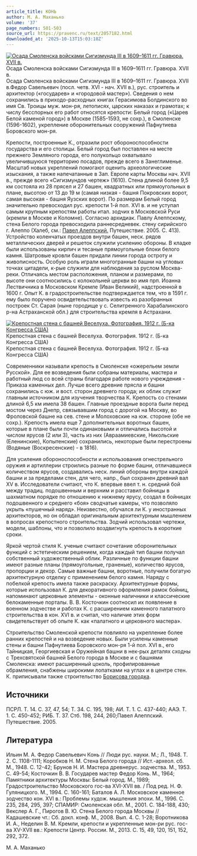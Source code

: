 ```yaml
---
article_title: КОНЬ
author: М. А. Маханько
volume: '37'
page_numbers: 501-503
source_url: https://pravenc.ru/text/2057182.html
downloaded_at: '2025-10-13T15:03:18Z'
---
```


[![Осада Смоленска войсками Сигизмунда III в 1609–1611 гг. Гравюра. XVII в.](https://pravenc.ru/data/2016/10/29/1233741392/i200.jpg "Кликните для увеличения картинки")](https://pravenc.ru/data/2016/10/29/1233741392/i400.jpg)Осада Смоленска войсками Сигизмунда III в 1609–1611 гг. Гравюра. XVII в.  
Осада Смоленска войсками Сигизмунда III в 1609–1611 гг. Гравюра. XVII в.Федор Савельевич (посл. четв. XVI - нач. XVII в.), рус. строитель и архитектор («государев» и «городовой мастер»). Сведения о нем сохранились в приходо-расходных книгах Герасимова Болдинского во имя Св. Троицы муж. мон-ря, летописях, царских наказах и грамотах; к числу бесспорных его работ относятся крепости: Белый город («Царев Белой каменой город») в Москве (1585-1593, не сохр.), в Смоленске (1596-1602), укрепление оборонительных сооружений Пафнутиева Боровского мон-ря.

Крепости, построенные К., отразили рост обороноспособности государства и его столицы. Белый город был поставлен на месте прежнего Земляного города, его полукольцо охватывало увеличившуюся территорию посадов, прежде всего в Занеглименье. Масштаб новых укреплений помогают оценить археологические изыскания, а также напечатанные в Зап. Европе карты Москвы нач. XVII в., прежде всего «Сигизмундов чертеж» (1610). Стена длиной более 9,5 км состояла из 28 прясел и 27 башен, квадратных или прямоугольных в плане, высотою от 13 до 19 м (самая низкая - башня Покровских ворот, самая высокая - башня Яузских ворот). По размерам Белый город значительно превосходил рус. крепости 1-й пол. XVI в. и не уступал самым крупным крепостям работы итал. зодчих в Московской Руси (кремли в Москве и Коломне). Согласно архидиак. Павлу Алеппскому, стена Белого города превосходила раннесредневек. стену сирийского г. Алеппо (Халеб, см.: [Павел Алеппский.](<https://pravenc.ru/text/Павел Алеппский .html>) Путешествие. 2005. С. 413). Устройство коленчатых проездов внутри башен, неск. рядов металлических дверей и решеток служили усилению обороны. В кладке были использованы кирпич и тесаные прямоугольные блоки белого камня. Шатровые кровли башен придали линии города остроту и живописность. Особую роль играли многогранные башни на угловых точках цитадели, к-рые служили для наблюдения за руслом Москва-реки. Отличаясь местом расположения, планом и размерами, по высоте они соотносились с колокольней церкви во имя прп. Иоанна Лествичника в Московском Кремле (Иван Великий), надстроенной в 1600 г. Опыт К. в градостроительстве подтверждается тем, что в 1591 г. ему было поручено освидетельствовать известь из разобранных построек Ст. Сарая (ныне городище у с. Селитренного Харабалинского р-на Астраханской обл.) для строительства кремля в Астрахани.

[![Крепостная стена с башней Веселуха. Фотография. 1912 г. (Б-ка Конгресса США)](https://pravenc.ru/data/2016/10/29/1233741737/i200.jpg "Кликните для увеличения картинки")](https://pravenc.ru/data/2016/10/29/1233741737/i400.jpg)Крепостная стена с башней Веселуха. Фотография. 1912 г. (Б-ка Конгресса США)  
Крепостная стена с башней Веселуха. Фотография. 1912 г. (Б-ка Конгресса США)

Современники называли крепость в Смоленске «ожерельем земли Русской». Для ее возведения были собраны материалы, мастера и работный люд со всей страны благодаря работе нового учреждения - Приказа каменных дел. Лучше всего древние прясла и башни сохранились с юж. и вост. сторон древнего города; их облик служит главным источником для изучения творчества К. Крепость со стенами длиной 6,5 км имела 38 башен. Главные проездные ворота были перед мостом через Днепр, связывавшим город с дорогой на Москву, во Фроловской башне на сев. стене и Молоховские на юж. стороне (обе не сохр.). Крепость имела еще 7 дополнительных воротных башен, которые в плане были почти одинаковыми и отличались высотой и числом ярусов (2 или 3), часть из них (Авраамиевские, Никольские (Еленинские), Копытенские) сохранились, некоторые были перестроены (Водяные (Воскресенские) - в 1816).

Для усиления обороноспособности и использования огнестрельного оружия и артиллерии строились разные по форме башни, отличавшиеся количеством ярусов, создавались неск. линий обороны внутри каждой башни и за пределами стен, для чего, напр., был сохранен древний вал XV в. Исследователи считают, что К. впервые ввел т. н. средний бой между традиц. подошвенным и верхним и расставил бойницы в шахматном порядке по отношению к нижнему ярусу, создал в бойницах подошвенного и среднего «боя» сводчатые камеры, что позволяло укрыть «пушечный наряд». Неизвестно, обучался ли К. у иностранных архитекторов, но он обладал оригинальным архитектурным мышлением в вопросах крепостного строительства. Зодчий использовал чертежи, модели, шаблоны, что и позволило воздвигнуть крепость в короткие сроки.

Яркой чертой стиля К. ученые считают сочетание оборонительных функций с эстетическим решением, когда каждый тип башни получал собственный художественный облик. Различные по функции башни имеют разные планы (прямоугольные, граненые), количество ярусов, пропорции и декор. Самые важные башни, воротные, получили богатую архитектурную отделку с применением белого камня. Наряду с побелкой крепость имела также раскраску. Архитектурные формы, которые использовал К. для декоративного оформления рамок бойниц, напоминают церковные элементы - оконные наличники и классические белокаменные порталы. В. В. Косточкин соотносил их появление в военном зодчестве и работах К. с расширением каменного палатного строительства в кон. XVI в. и считал, что наличие этих форм свидетельствует об опыте К. как «палатного и церковного мастера».

Строительство Смоленской крепости повлияло на укрепление более ранних крепостей и на возведение новых. Были усилены каменные стены и башни Пафнутиева Боровского мон-ря 1-й пол. XVI в., его Тайницкая, Георгиевская и Оружейная башни в нек-рых деталях сходны с Трехсвятской башней Белого города в Москве и с башнями Смоленска: имеют расширенный цоколь, профилированные обрамления, снабжены широкими лопатками на углах и в центре стен. К. приписывали также строительство [Борисова городка](<https://pravenc.ru/text/Борисова городка.html>).

## Источники

ПСРЛ. Т. 14. С. 37, 47, 54; Т. 34. С. 195, 198; АИ. Т. 1. С. 437-440; ААЭ. Т. 1. С. 450-452; РИБ. Т. 37. Стб. 198, 244, 260;Павел Алеппский. Путешествие. 2005.

## Литература

Ильин М. А. Федор Савельевич Конь // Люди рус. науки. М.; Л., 1948. Т. 2. С. 1108-1111; Коробков Н. М. Стена Белого города // Ист.-археол. сб. М., 1948. С. 12-42; Брунов Н. И. Мастера древнерус. зодчества. М., 1953. С. 49-54; Косточкин В. В. Государев мастер Федор Конь. М., 1964; Памятники архитектуры Москвы: Белый город. М., 1989; Градостроительство Московского гос-ва XVI-XVII вв. / Под ред. Н. Ф. Гуляницкого. М., 1994. С. 160-161; Баталов А. Л. Московское каменное зодчество кон. XVI в.: Проблемы худож. мышления эпохи. М., 1996. С. 235, 284, 295, 397; СПАМИР: Смоленская обл. М., 2001. С. 184-188, 430; Векслер А. Г., Пирогов В. Ю. Стена Белого города Москвы // Кадашевские чт.: Сб. докл. конф. М., 2008. Вып. 4. С. 1-28; Воротникова И. А., Неделин В. М. Кремли, крепости и укрепленные мон-ри рус. гос-ва XV-XVII вв.: Крепости Центр. России. М., 2013. С. 15, 49, 120, 151, 152, 292, 372.

М. А. Маханько
